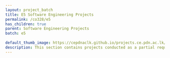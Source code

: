 ```yaml
---
layout: project_batch
title: E5 Software Engineering Projects
permalink: /co328/e5
has_children: true
parent: Software Engineering Projects
batch: e5
    
default_thumb_image: https://cepdnaclk.github.io/projects.ce.pdn.ac.lk/data/categories/co328/thumbnail.jpg
description: This section contains projects conducted as a partial requirement to complete the course CO328 - Software Engineering. Usually, these projects are conducted by groups of 3 students. The course focus on using software architectures and software project management experience.
---
```

